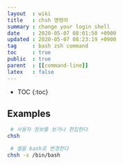 ```yaml
---
layout  : wiki
title   : chsh 명령어
summary : change your login shell
date    : 2020-05-07 08:01:50 +0900
updated : 2020-05-07 08:23:19 +0900
tag     : bash zsh command
toc     : true
public  : true
parent  : [[command-line]]
latex   : false
---
```

* TOC
{:toc}

## Examples
```sh
 # 사용자 정보를 보거나 편집한다
chsh

 # 셸을 bash로 변경한다
chsh -s /bin/bash
```
